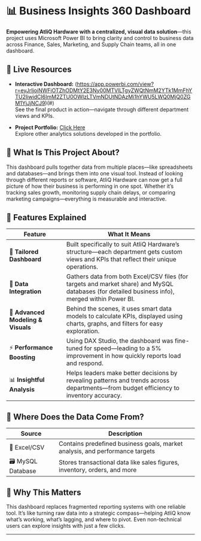 # 📊 Business Insights 360 Dashboard

**Empowering AtliQ Hardware with a centralized, visual data solution**—this project uses Microsoft Power BI to bring clarity and control to business data across Finance, Sales, Marketing, and Supply Chain teams, all in one dashboard.

## 🔗 Live Resources
- **Interactive Dashboard:** (https://app.powerbi.com/view?r=eyJrIjoiNWFjOTZhODMtY2E3Ny00MTVlLTgyZWQtNmM2YTk1MmFhYTU2IiwidCI6ImM2ZTU0OWIzLTVmNDUtNDAzMi1hYWU5LWQ0MjQ0ZGM1YjJjNCJ9)(#)  
  See the final product in action—navigate through different department views and KPIs.
  
- **Project Portfolio:** [Click Here](#)  
  Explore other analytics solutions developed in the portfolio.

## 🧠 What Is This Project About?

This dashboard pulls together data from multiple places—like spreadsheets and databases—and brings them into one visual tool. Instead of looking through different reports or software, AtliQ Hardware can now get a full picture of how their business is performing in one spot. Whether it’s tracking sales growth, monitoring supply chain delays, or comparing marketing campaigns—everything is measurable and interactive.

## 🌟 Features Explained

| Feature                          | What It Means                                                                                                                                   |
|----------------------------------|--------------------------------------------------------------------------------------------------------------------------------------------------|
| 🎯 **Tailored Dashboard**         | Built specifically to suit AtliQ Hardware’s structure—each department gets custom views and KPIs that reflect their unique operations.          |
| 🔗 **Data Integration**           | Gathers data from both Excel/CSV files (for targets and market share) and MySQL databases (for detailed business info), merged within Power BI. |
| 📐 **Advanced Modeling & Visuals**| Behind the scenes, it uses smart data models to calculate KPIs, displayed using charts, graphs, and filters for easy exploration.               |
| ⚡ **Performance Boosting**       | Using DAX Studio, the dashboard was fine-tuned for speed—leading to a 5% improvement in how quickly reports load and respond.                    |
| 📊 **Insightful Analysis**        | Helps leaders make better decisions by revealing patterns and trends across departments—from budget efficiency to inventory accuracy.           |

## 📁 Where Does the Data Come From?

| Source         | Description                                                                 |
|----------------|-----------------------------------------------------------------------------|
| 📄 Excel/CSV    | Contains predefined business goals, market analysis, and performance targets |
| 🗃️ MySQL Database| Stores transactional data like sales figures, inventory, orders, and more   |

## 🚀 Why This Matters

This dashboard replaces fragmented reporting systems with one reliable tool. It’s like turning raw data into a strategic compass—helping AtliQ know what’s working, what’s lagging, and where to pivot. Even non-technical users can explore insights with just a few clicks.

---
